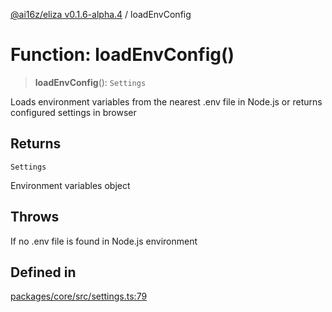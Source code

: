 [@ai16z/eliza v0.1.6-alpha.4](../index.md) / loadEnvConfig

# Function: loadEnvConfig()

> **loadEnvConfig**(): `Settings`

Loads environment variables from the nearest .env file in Node.js
or returns configured settings in browser

## Returns

`Settings`

Environment variables object

## Throws

If no .env file is found in Node.js environment

## Defined in

[packages/core/src/settings.ts:79](https://github.com/IkigaiLabsETH/eliza/blob/main/packages/core/src/settings.ts#L79)

